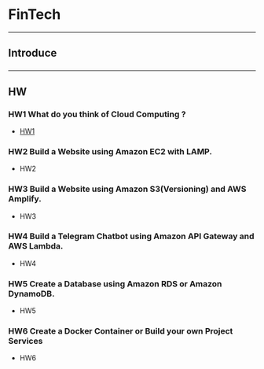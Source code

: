 # FinTech
---
## Introduce
###

---
## HW
### HW1 What do you think of Cloud Computing ?
* [HW1](Fintech/HW/HW1/What_do_you_think_of_Cloud_Computing?.md)
### HW2 Build a Website using Amazon EC2 with LAMP.
* HW2
### HW3 Build a Website using Amazon S3(Versioning) and AWS Amplify.
* HW3
### HW4 Build a Telegram Chatbot using Amazon API Gateway and AWS Lambda.
* HW4
### HW5 Create a Database using Amazon RDS or Amazon DynamoDB.
* HW5
### HW6 Create a Docker Container or Build your own Project Services
* HW6
